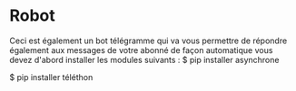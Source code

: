 # Robot
Ceci est également un bot télégramme qui va vous permettre de répondre également aux messages de votre abonné de façon automatique
vous devez d'abord installer les modules suivants :
$ pip installer asynchrone

$ pip installer téléthon
